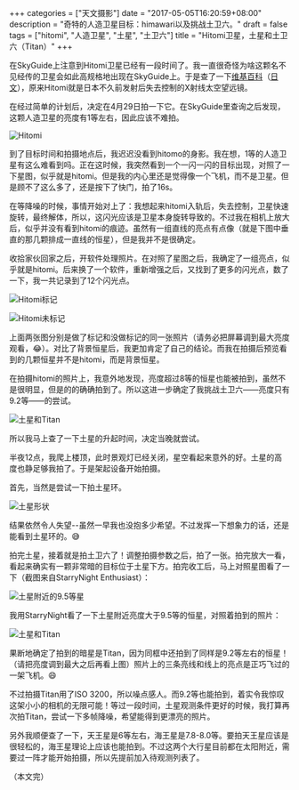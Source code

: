 +++
categories = ["天文摄影"]
date = "2017-05-05T16:20:59+08:00"
description = "奇特的人造卫星目标：himawari以及挑战土卫六。"
draft = false
tags = ["hitomi", "人造卫星", "土星", "土卫六"]
title = "Hitomi卫星，土星和土卫六（Titan）"
+++

在SkyGuide上注意到Hitomi卫星已经有一段时间了。我一直很奇怪为啥这颗名不见经传的卫星会如此高规格地出现在SkyGuide上。于是查了一下[维基百科](https://zh.wikipedia.org/wiki/“瞳”X光观测卫星)（[日文](https://ja.wikipedia.org/wiki/ひとみ_(人工衛星))），原来Hitomi就是日本不久前发射后失去控制的X射线太空望远镜。

<!--more-->

在经过简单的计划后，决定在4月29日拍一下它。在SkyGuide里查询之后发现，这颗人造卫星的亮度有1等左右，因此应该不难拍。

![Hitomi](/images/hitomi_170429.png)

到了目标时间和拍摄地点后，我迟迟没看到hitomo的身影。我在想，1等的人造卫星有这么难看到吗。正在这时候，我突然看到一个一闪一闪的目标出现，对照了一下星图，似乎就是hitomi。但是我的内心里还是觉得像一个飞机，而不是卫星。但是顾不了这么多了，还是按下了快门，拍了16s。

在等降噪的时候，事情开始对上了：我想起来hitomi入轨后，失去控制，卫星快速旋转，最终解体，所以，这闪光应该是卫星本身旋转导致的。不过我在相机上放大后，似乎并没有看到hitomi的痕迹。虽然有一组直线的亮点有点像（就是下图中垂直的那几颗排成一直线的恒星），但是我并不是很确定。

收拾家伙回家之后，开软件处理照片。在对照了星图之后，我确定了一组亮点，似乎就是hitomi。后来换了一个软件，重新增强之后，又找到了更多的闪光点，数了一下，我一共记录到了12个闪光点。

![Hitomi标记](/images/hitomi_raw_marked_170429.png)

![Hitomi未标记](/images/hitomi_raw_nomark_170429.png)

上面两张图分别是做了标记和没做标记的同一张照片（请务必把屏幕调到最大亮度观看，😂）。对比了背景恒星后，我更加肯定了自己的结论。而我在拍摄后预览看到的几颗恒星并不是hitomi，而是背景恒星。

在拍摄hitomi的照片上，我意外地发现，亮度超过8等的恒星也能被拍到，虽然不是很明显，但是的的确确拍到了。所以这进一步确定了我挑战土卫六——亮度只有9.2等——的尝试。

![土星和Titan](/images/saturn_titan_app.jpg)

所以我马上查了一下土星的升起时间，决定当晚就尝试。

半夜12点，我爬上楼顶，此时景观灯已经关闭，星空看起来意外的好。土星的高度也静足够我拍了。于是架起设备开始拍摄。

首先，当然是尝试一下拍土星环。

![土星形状](/images/saturn_170430.png)

结果依然令人失望--虽然一早我也没抱多少希望。不过发挥一下想象力的话，还是能看到土星环的。😅

拍完土星，接着就是拍土卫六了！调整拍摄参数之后，拍了一张。拍完放大一看，看起来确实有一颗非常暗的目标位于土星下方。拍完收工后，马上对照星图看了一下（截图来自StarryNight Enthusiast）：

![土星附近的9.5等星](/images/saturn_background_stars_170430.png)

我用StarryNight看了一下土星附近亮度大于9.5等的恒星，对照着拍到的照片：

![土星和Titan](/images/saturn_titan_170430.jpg)

果断地确定了拍到的暗星是Titan，因为同框中还拍到了同样是9.2等左右的恒星！（请把亮度调到最大之后再看上图）照片上的三条亮线和线上的亮点是正巧飞过的一架飞机。😄

不过拍摄Titan用了ISO 3200，所以噪点感人。而9.2等也能拍到，着实令我惊叹这架小小的相机的无限可能！等过一段时间，土星观测条件更好的时候，我打算再次拍Titan，尝试一下多帧降噪，希望能得到更漂亮的照片。

另外我顺便查了一下，天王星是6等左右，海王星是7.8-8.0等。要拍天王星应该是很轻松的，海王星理论上应该也能拍到。不过这两个大行星目前都在太阳附近，需要过一阵才能开始拍摄，所以先提前加入待观测列表了。

（本文完）
